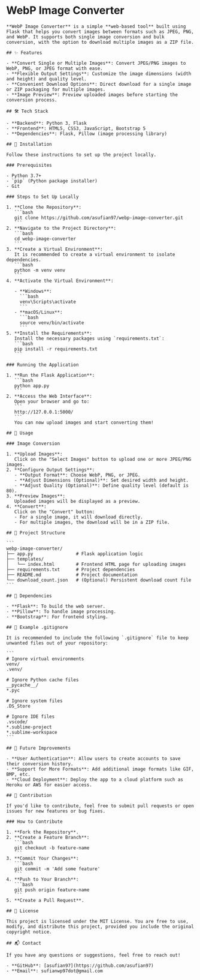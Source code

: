 # WebP Image Converter

    **WebP Image Converter** is a simple **web-based tool** built using Flask that helps you convert images between formats such as JPEG, PNG, and WebP. It supports both single image conversion and bulk conversion, with the option to download multiple images as a ZIP file.

    ## ✨ Features

    - **Convert Single or Multiple Images**: Convert JPEG/PNG images to WebP, PNG, or JPEG format with ease.
    - **Flexible Output Settings**: Customize the image dimensions (width and height) and quality level.
    - **Convenient Download Options**: Direct download for a single image or ZIP packaging for multiple images.
    - **Image Preview**: Preview uploaded images before starting the conversion process.

    ## 🛠️ Tech Stack

    - **Backend**: Python 3, Flask
    - **Frontend**: HTML5, CSS3, JavaScript, Bootstrap 5
    - **Dependencies**: Flask, Pillow (image processing library)

    ## 🚀 Installation

    Follow these instructions to set up the project locally.

    ### Prerequisites

    - Python 3.7+
    - `pip` (Python package installer)
    - Git

    ### Steps to Set Up Locally

    1. **Clone the Repository**:
       ```bash
       git clone https://github.com/asufian97/webp-image-converter.git
       ```
    2. **Navigate to the Project Directory**:
       ```bash
       cd webp-image-converter
       ```
    3. **Create a Virtual Environment**:
       It is recommended to create a virtual environment to isolate dependencies.
       ```bash
       python -m venv venv
       ```
    4. **Activate the Virtual Environment**:

       - **Windows**:
         ```bash
         venv\Scripts\activate
         ```
       - **macOS/Linux**:
         ```bash
         source venv/bin/activate
         ```
    5. **Install the Requirements**:
       Install the necessary packages using `requirements.txt`:
       ```bash
       pip install -r requirements.txt
       ```

    ### Running the Application

    1. **Run the Flask Application**:
       ```bash
       python app.py
       ```
    2. **Access the Web Interface**:
       Open your browser and go to:
       ```
       http://127.0.0.1:5000/
       ```
       You can now upload images and start converting them!

    ## 📖 Usage

    ### Image Conversion

    1. **Upload Images**:
       Click on the "Select Images" button to upload one or more JPEG/PNG images.
    2. **Configure Output Settings**:
       - **Output Format**: Choose WebP, PNG, or JPEG.
       - **Adjust Dimensions (Optional)**: Set desired width and height.
       - **Adjust Quality (Optional)**: Define quality level (default is 80).
    3. **Preview Images**:
       Uploaded images will be displayed as a preview.
    4. **Convert**:
       Click on the "Convert" button:
       - For a single image, it will download directly.
       - For multiple images, the download will be in a ZIP file.

    ## 📁 Project Structure

    ```
    webp-image-converter/
    ├── app.py                # Flask application logic
    ├── templates/
    │   └── index.html        # Frontend HTML page for uploading images
    ├── requirements.txt      # Project dependencies
    ├── README.md             # Project documentation
    └── download_count.json   # (Optional) Persistent download count file
    ```

    ## 🧩 Dependencies

    - **Flask**: To build the web server.
    - **Pillow**: To handle image processing.
    - **Bootstrap**: For frontend styling.

    ## 📝 Example .gitignore

    It is recommended to include the following `.gitignore` file to keep unwanted files out of your repository:

    ```
    # Ignore virtual environments
    venv/
    .venv/

    # Ignore Python cache files
    __pycache__/
    *.pyc

    # Ignore system files
    .DS_Store

    # Ignore IDE files
    .vscode/
    *.sublime-project
    *.sublime-workspace
    ```

    ## 🔮 Future Improvements

    - **User Authentication**: Allow users to create accounts to save their conversion history.
    - **Support for More Formats**: Add additional image formats like GIF, BMP, etc.
    - **Cloud Deployment**: Deploy the app to a cloud platform such as Heroku or AWS for easier access.

    ## 🤝 Contribution

    If you'd like to contribute, feel free to submit pull requests or open issues for new features or bug fixes.

    ### How to Contribute

    1. **Fork the Repository**.
    2. **Create a Feature Branch**:
       ```bash
       git checkout -b feature-name
       ```
    3. **Commit Your Changes**:
       ```bash
       git commit -m 'Add some feature'
       ```
    4. **Push to Your Branch**:
       ```bash
       git push origin feature-name
       ```
    5. **Create a Pull Request**.

    ## 📄 License

    This project is licensed under the MIT License. You are free to use, modify, and distribute this project, provided you include the original copyright notice.

    ## 📬 Contact

    If you have any questions or suggestions, feel free to reach out!

    - **GitHub**: [asufian97](https://github.com/asufian97)
    - **Email**: sufianwp97dot@gmail.com